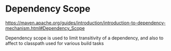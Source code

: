 # Dependency Scope

https://maven.apache.org/guides/introduction/introduction-to-dependency-mechanism.html#Dependency_Scope

Dependency scope is used to limit transitivity of a dependency, and also to affect to classpath used for various build tasks
